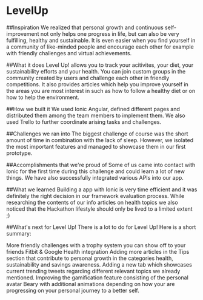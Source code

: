 # LevelUp


##Inspiration
We realized that personal growth and continuous self-improvement not only helps one progress in life, but can also be very fulfilling, healthy and sustainable. It is even easier when you find yourself in a community of like-minded people and encourage each other for example with friendly challenges and virtual achievements.

##What it does
Level Up! allows you to track your acitivites, your diet, your sustainability efforts and your health. You can join custom groups in the community created by users and challenge each other in friendly competitions. It also provides articles which help you improve yourself in the areas you are most interest in such as how to follow a healthy diet or on how to help the environment.

##How we built it
We used Ionic Angular, defined different pages and distributed them among the team members to implement them. We also used Trello to further coordinate arising tasks and challenges.

##Challenges we ran into
The biggest challenge of course was the short amount of time in combination with the lack of sleep. However, we isolated the most important features and managed to showcase them in our first prototype.

##Accomplishments that we're proud of
Some of us came into contact with Ionic for the first time during this challenge and could learn a lot of new things. We have also successfully integrated various APIs into our app.

##What we learned
Building a app with Ionic is very time efficient and it was definitely the right decision in our framework evaluation process. While researching the contents of our info articles on health topics we also noticed that the Hackathon lifestyle should only be lived to a limited extent ;)

##What's next for Level Up!
There is a lot to do for Level Up! Here is a short summary:

More friendly challenges with a trophy system you can show off to your friends
Fitbit & Google Health integration
Adding more articles in the Tips section that contribute to personal growth in the categories health, sustainability and savings awareness.
Adding a new tab which showcases current trending tweets regarding different relevant topics we already mentioned.
Improving the gamification feature consisting of the personal avatar Beary with additional animations depending on how your are progressing on your personal journey to a better self.
